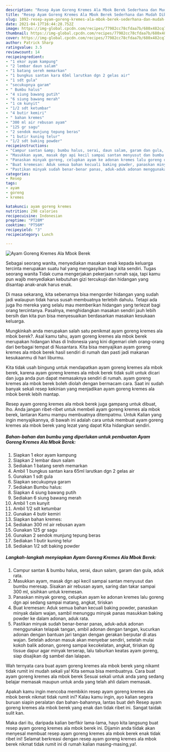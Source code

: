 ```yaml
---
description: "Resep Ayam Goreng Kremes Ala Mbok Berek Sederhana dan Mudah Dibuat"
title: "Resep Ayam Goreng Kremes Ala Mbok Berek Sederhana dan Mudah Dibuat"
slug: 1092-resep-ayam-goreng-kremes-ala-mbok-berek-sederhana-dan-mudah-dibuat
date: 2021-04-17T16:44:28.752Z
image: https://img-global.cpcdn.com/recipes/77982cc78cfdaa7b/680x482cq70/ayam-goreng-kremes-ala-mbok-berek-foto-resep-utama.jpg
thumbnail: https://img-global.cpcdn.com/recipes/77982cc78cfdaa7b/680x482cq70/ayam-goreng-kremes-ala-mbok-berek-foto-resep-utama.jpg
cover: https://img-global.cpcdn.com/recipes/77982cc78cfdaa7b/680x482cq70/ayam-goreng-kremes-ala-mbok-berek-foto-resep-utama.jpg
author: Patrick Sharp
ratingvalue: 3.5
reviewcount: 14
recipeingredient:
- "1 ekor ayam kampung"
- "2 lembar daun salam"
- "1 batang sereh memarkan"
- "1 bungkus santan kara 65ml larutkan dgn 2 gelas air"
- "1 sdt gula"
- "secukupnya garam"
- " Bumbu halus"
- "4 siung bawang putih"
- "6 siung bawang merah"
- "1 cm kunyit"
- "1/2 sdt ketumbar"
- "4 butir kemiri"
- " bahan kremes"
- "300 ml air rebusan ayam"
- "125 gr sagu"
- "2 sendok munjung tepung beras"
- "1 butir kuning telur"
- "1/2 sdt baking powder"
recipeinstructions:
- "Campur santan &amp; bumbu halus, serai, daun salam, garam dan gula, aduk rata."
- "Masukkan ayam, masak dgn api kecil sampai santan menyusut dan bumbu meresap. Sisakan air rebusan ayam, saring dan takar sampai 300 ml, sisihkan untuk kremesan."
- "Panaskan minyak goreng, celupkan ayam ke adonan kremes lalu goreng dgn api sedang sampai matang, angkat, tiriskan"
- "Buat kremesan: Aduk semua bahan kecuali baking powder, panaskan minyak dalam wajan, sambil menunggu minyak panas masukkan baking powder ke dalam adonan, aduk rata."
- "Pastikan minyak sudah benar-benar panas, aduk-aduk adonan menggunakan telapak tangan, ambil adonan dengan tangan, kucurkan adonan dengan bantuan jari tangan dengan gerakan berputar di atas wajan. Setelah adonan masuk akan menyebar sendiri, setelah mulai kokoh balik adonan, goreng sampai kecokelatan, angkat, tiriskan dg tissue dapur agar minyak terserap, lalu taburkan keatas ayam goreng, siap disajikan dg sambel dan lalapan."
categories:
- Resep
tags:
- ayam
- goreng
- kremes

katakunci: ayam goreng kremes 
nutrition: 298 calories
recipecuisine: Indonesian
preptime: "PT28M"
cooktime: "PT56M"
recipeyield: "3"
recipecategory: Lunch

---
```



![Ayam Goreng Kremes Ala Mbok Berek](https://img-global.cpcdn.com/recipes/77982cc78cfdaa7b/680x482cq70/ayam-goreng-kremes-ala-mbok-berek-foto-resep-utama.jpg)

Sebagai seorang wanita, menyediakan masakan enak kepada keluarga tercinta merupakan suatu hal yang mengasyikan bagi kita sendiri. Tugas seorang  wanita Tidak cuma mengerjakan pekerjaan rumah saja, tapi kamu pun wajib menyediakan kebutuhan gizi tercukupi dan hidangan yang disantap anak-anak harus enak.

Di masa  sekarang, kita sebenarnya bisa mengorder hidangan yang sudah jadi walaupun tidak harus susah membuatnya terlebih dahulu. Tetapi ada juga lho mereka yang selalu mau memberikan hidangan yang terlezat bagi orang tercintanya. Pasalnya, menghidangkan masakan sendiri jauh lebih bersih dan kita pun bisa menyesuaikan berdasarkan masakan kesukaan keluarga. 



Mungkinkah anda merupakan salah satu penikmat ayam goreng kremes ala mbok berek?. Asal kamu tahu, ayam goreng kremes ala mbok berek merupakan hidangan khas di Indonesia yang kini digemari oleh orang-orang dari berbagai tempat di Nusantara. Kita bisa menyajikan ayam goreng kremes ala mbok berek hasil sendiri di rumah dan pasti jadi makanan kesukaanmu di hari liburmu.

Kita tidak usah bingung untuk mendapatkan ayam goreng kremes ala mbok berek, karena ayam goreng kremes ala mbok berek tidak sulit untuk dicari dan juga anda pun dapat memasaknya sendiri di rumah. ayam goreng kremes ala mbok berek boleh diolah dengan bermacam cara. Saat ini sudah banyak sekali resep kekinian yang menjadikan ayam goreng kremes ala mbok berek lebih mantap.

Resep ayam goreng kremes ala mbok berek juga gampang untuk dibuat, lho. Anda jangan ribet-ribet untuk membeli ayam goreng kremes ala mbok berek, lantaran Kamu mampu membuatnya ditempatmu. Untuk Kalian yang ingin menyajikannya, di bawah ini adalah cara untuk membuat ayam goreng kremes ala mbok berek yang lezat yang dapat Kita hidangkan sendiri.

<!--inarticleads1-->

##### Bahan-bahan dan bumbu yang diperlukan untuk pembuatan Ayam Goreng Kremes Ala Mbok Berek:

1. Siapkan 1 ekor ayam kampung
1. Siapkan 2 lembar daun salam
1. Sediakan 1 batang sereh memarkan
1. Ambil 1 bungkus santan kara 65ml larutkan dgn 2 gelas air
1. Gunakan 1 sdt gula
1. Siapkan secukupnya garam
1. Sediakan  Bumbu halus:
1. Siapkan 4 siung bawang putih
1. Sediakan 6 siung bawang merah
1. Ambil 1 cm kunyit
1. Ambil 1/2 sdt ketumbar
1. Gunakan 4 butir kemiri
1. Siapkan  bahan kremes:
1. Sediakan 300 ml air rebusan ayam
1. Gunakan 125 gr sagu
1. Gunakan 2 sendok munjung tepung beras
1. Sediakan 1 butir kuning telur
1. Sediakan 1/2 sdt baking powder




<!--inarticleads2-->

##### Langkah-langkah menyiapkan Ayam Goreng Kremes Ala Mbok Berek:

1. Campur santan &amp; bumbu halus, serai, daun salam, garam dan gula, aduk rata.
1. Masukkan ayam, masak dgn api kecil sampai santan menyusut dan bumbu meresap. Sisakan air rebusan ayam, saring dan takar sampai 300 ml, sisihkan untuk kremesan.
1. Panaskan minyak goreng, celupkan ayam ke adonan kremes lalu goreng dgn api sedang sampai matang, angkat, tiriskan
1. Buat kremesan: Aduk semua bahan kecuali baking powder, panaskan minyak dalam wajan, sambil menunggu minyak panas masukkan baking powder ke dalam adonan, aduk rata.
1. Pastikan minyak sudah benar-benar panas, aduk-aduk adonan menggunakan telapak tangan, ambil adonan dengan tangan, kucurkan adonan dengan bantuan jari tangan dengan gerakan berputar di atas wajan. Setelah adonan masuk akan menyebar sendiri, setelah mulai kokoh balik adonan, goreng sampai kecokelatan, angkat, tiriskan dg tissue dapur agar minyak terserap, lalu taburkan keatas ayam goreng, siap disajikan dg sambel dan lalapan.




Wah ternyata cara buat ayam goreng kremes ala mbok berek yang nikamt tidak rumit ini mudah sekali ya! Kita semua bisa membuatnya. Cara buat ayam goreng kremes ala mbok berek Sesuai sekali untuk anda yang sedang belajar memasak maupun untuk anda yang telah ahli dalam memasak.

Apakah kamu ingin mencoba membikin resep ayam goreng kremes ala mbok berek nikmat tidak rumit ini? Kalau kamu ingin, ayo kalian segera buruan siapin peralatan dan bahan-bahannya, lantas buat deh Resep ayam goreng kremes ala mbok berek yang enak dan tidak ribet ini. Sangat taidak sulit kan. 

Maka dari itu, daripada kalian berfikir lama-lama, hayo kita langsung buat resep ayam goreng kremes ala mbok berek ini. Dijamin anda tiidak akan menyesal membuat resep ayam goreng kremes ala mbok berek enak tidak ribet ini! Selamat berkreasi dengan resep ayam goreng kremes ala mbok berek nikmat tidak rumit ini di rumah kalian masing-masing,ya!.


